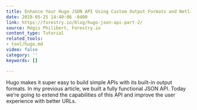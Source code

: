 ```yaml
---
title: Enhance Your Hugo JSON API Using Custom Output Formats and Netlify Redirects
date: 2018-05-25 14:40:06 -0400
link: https://forestry.io/blog/hugo-json-api-part-2/
source: Régis Philibert, Forestry.io
content_type: Tutorial
related_tools:
- tool/hugo.md
video: false
category: ''
keywords: []

---
```

Hugo makes it super easy to build simple APIs with its built-in output formats. In my previous article, we built a fully functional JSON API. Today we’re going to extend the capabilities of this API and improve the user experience with better URLs.